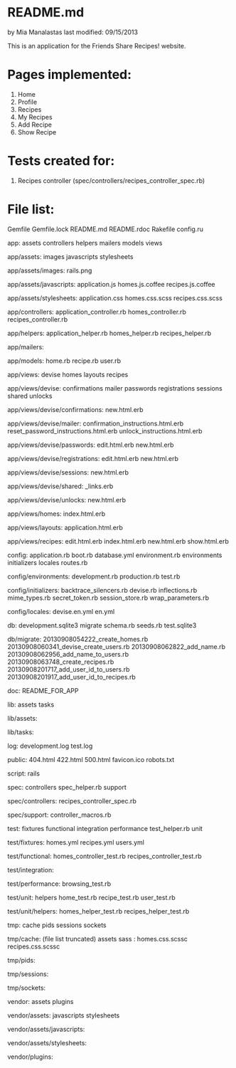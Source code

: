 README.md
=========================
by Mia Manalastas
last modified: 09/15/2013

This is an application for the Friends Share Recipes! website.

Pages implemented:
=========================
1) Home
2) Profile
3) Recipes
4) My Recipes
5) Add Recipe
6) Show Recipe

Tests created for:
=========================
1) Recipes controller (spec/controllers/recipes_controller_spec.rb)

File list:
=========================
Gemfile
Gemfile.lock
README.md
README.rdoc
Rakefile
config.ru

app:
assets
controllers
helpers
mailers
models
views

app/assets:
images
javascripts
stylesheets

app/assets/images:
rails.png

app/assets/javascripts:
application.js
homes.js.coffee
recipes.js.coffee

app/assets/stylesheets:
application.css
homes.css.scss
recipes.css.scss

app/controllers:
application_controller.rb
homes_controller.rb
recipes_controller.rb

app/helpers:
application_helper.rb
homes_helper.rb
recipes_helper.rb

app/mailers:

app/models:
home.rb
recipe.rb
user.rb

app/views:
devise
homes
layouts
recipes

app/views/devise:
confirmations
mailer
passwords
registrations
sessions
shared
unlocks

app/views/devise/confirmations:
new.html.erb

app/views/devise/mailer:
confirmation_instructions.html.erb
reset_password_instructions.html.erb
unlock_instructions.html.erb

app/views/devise/passwords:
edit.html.erb
new.html.erb

app/views/devise/registrations:
edit.html.erb
new.html.erb

app/views/devise/sessions:
new.html.erb

app/views/devise/shared:
_links.erb

app/views/devise/unlocks:
new.html.erb

app/views/homes:
index.html.erb

app/views/layouts:
application.html.erb

app/views/recipes:
edit.html.erb
index.html.erb
new.html.erb
show.html.erb

config:
application.rb
boot.rb
database.yml
environment.rb
environments
initializers
locales
routes.rb

config/environments:
development.rb
production.rb
test.rb

config/initializers:
backtrace_silencers.rb
devise.rb
inflections.rb
mime_types.rb
secret_token.rb
session_store.rb
wrap_parameters.rb

config/locales:
devise.en.yml
en.yml

db:
development.sqlite3
migrate
schema.rb
seeds.rb
test.sqlite3

db/migrate:
20130908054222_create_homes.rb
20130908060341_devise_create_users.rb
20130908062822_add_name.rb
20130908062956_add_name_to_users.rb
20130908063748_create_recipes.rb
20130908201717_add_user_id_to_users.rb
20130908201917_add_user_id_to_recipes.rb

doc:
README_FOR_APP

lib:
assets
tasks

lib/assets:

lib/tasks:

log:
development.log
test.log

public:
404.html
422.html
500.html
favicon.ico
robots.txt

script:
rails

spec:
controllers
spec_helper.rb
support

spec/controllers:
recipes_controller_spec.rb

spec/support:
controller_macros.rb

test:
fixtures
functional
integration
performance
test_helper.rb
unit

test/fixtures:
homes.yml
recipes.yml
users.yml

test/functional:
homes_controller_test.rb
recipes_controller_test.rb

test/integration:

test/performance:
browsing_test.rb

test/unit:
helpers
home_test.rb
recipe_test.rb
user_test.rb

test/unit/helpers:
homes_helper_test.rb
recipes_helper_test.rb

tmp:
cache
pids
sessions
sockets

tmp/cache: (file list truncated)
assets
sass
 :
homes.css.scssc
recipes.css.scssc

tmp/pids:

tmp/sessions:

tmp/sockets:

vendor:
assets
plugins

vendor/assets:
javascripts
stylesheets

vendor/assets/javascripts:

vendor/assets/stylesheets:

vendor/plugins: